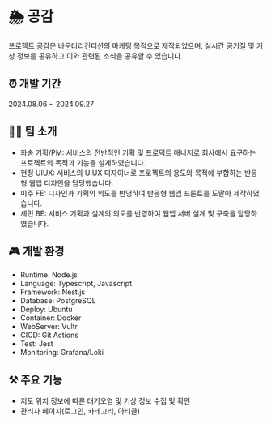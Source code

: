 # 🌦️ 공감

프로젝트 [공감](http://ggair.co.kr/)은 바운더리컨디션의 마케팅 목적으로 제작되었으며, 실시간 공기질 및 기상 정보를 공유하고 이와 관련된 소식을 공유할 수 있습니다.

## ⏰ 개발 기간

2024.08.06 ~ 2024.09.27

## 💁‍♀️ 팀 소개

- 화송 기획/PM: 서비스의 전반적인 기획 및 프로덕트 매니저로 회사에서 요구하는 프로젝트의 목적과 기능을 설계하였습니다.
- 현정 UIUX: 서비스의 UIUX 디자이너로 프로젝트의 용도와 목적에 부합하는 반응형 웹앱 디자인을 담당했습니다.
- 미주 FE: 디자인과 기획의 의도를 반영하여 반응형 웹앱 프론트를 도맡아 제작하였습니다.
- 세민 BE: 서비스 기획과 설계의 의도를 반영하여 웹앱 서버 설계 및 구축을 담당하였습니다.

## 🎮 개발 환경

- Runtime: Node.js
- Language: Typescript, Javascript
- Framework: Nest.js
- Database: PostgreSQL
- Deploy: Ubuntu
- Container: Docker
- WebServer: Vultr
- CICD: Git Actions
- Test: Jest
- Monitoring: Grafana/Loki

## ⚒️ 주요 기능

- 지도 위치 정보에 따른 대기오염 및 기상 정보 수집 및 확인
- 관리자 페이지(로그인, 카테고리, 아티클)
